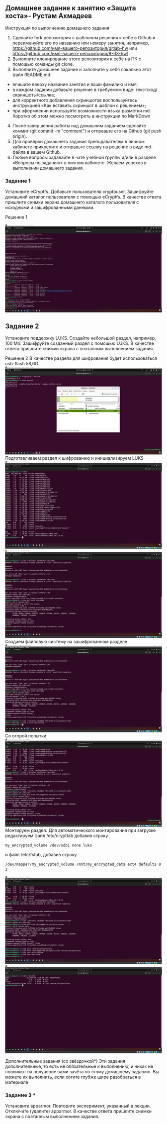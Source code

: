 ## Домашнее задание к занятию «Защита хоста»- Рустам Ахмадеев
Инструкция по выполнению домашнего задания
1. Сделайте fork репозитория c шаблоном решения к себе в Github и переименуйте его по названию или номеру занятия, например, https://github.com/имя-вашего-репозитория/gitlab-hw или https://github.com/имя-вашего-репозитория/8-03-hw).
2. Выполните клонирование этого репозитория к себе на ПК с помощью команды git clone.
3. Выполните домашнее задание и заполните у себя локально этот файл README.md:
- впишите вверху название занятия и ваши фамилию и имя;
- в каждом задании добавьте решение в требуемом виде: текст/код/скриншоты/ссылка;
- для корректного добавления скриншотов воспользуйтесь инструкцией «Как вставить скриншот в шаблон с решением»;
- при оформлении используйте возможности языка разметки md. Коротко об этом можно посмотреть в инструкции по MarkDown.
4. После завершения работы над домашним заданием сделайте коммит (git commit -m "comment") и отправьте его на Github (git push origin).
5. Для проверки домашнего задания преподавателем в личном кабинете прикрепите и отправьте ссылку на решение в виде md-файла в вашем Github.
6. Любые вопросы задавайте в чате учебной группы и/или в разделе «Вопросы по заданию» в личном кабинете.
Желаем успехов в выполнении домашнего задания.

### Задание 1
Установите eCryptfs.
Добавьте пользователя cryptouser.
Зашифруйте домашний каталог пользователя с помощью eCryptfs.
В качестве ответа пришлите снимки экрана домашнего каталога пользователя с исходными и зашифрованными данными.

Решение 1

![alt text](https://github.com/ahmrust/host-protection/blob/main/img/1.png)

## Задание 2
Установите поддержку LUKS.
Создайте небольшой раздел, например, 100 Мб.
Зашифруйте созданный раздел с помощью LUKS.
В качестве ответа пришлите снимки экрана с поэтапным выполнением задания.

Решение 2
В качестве раздела для шифрования будет использоваться usb-flash 58,6G.
![alt text](https://github.com/ahmrust/host-protection/blob/main/img/2.png)
Подготавливаем раздел к шифрованию и инициализируем LUKS
![alt text](https://github.com/ahmrust/host-protection/blob/main/img/3.png)
![alt text](https://github.com/ahmrust/host-protection/blob/main/img/4.png)
Создаем файловую систему на зашифрованном разделе
![alt text](https://github.com/ahmrust/host-protection/blob/main/img/5.png)
Со второй попытки
![alt text](https://github.com/ahmrust/host-protection/blob/main/img/6.png)
Монтируем раздел. Для автоматического монтирования при загрузке редактируем файл /etc/crypttab добавив строку
```
my_encrypted_volume /dev/sdb1 none luks
```
и файл /etc/fstab, добавив строку
```
/dev/mapper/my_encrypted_volume /mnt/my_encrypted_data ext4 defaults 0 2
```
![alt text](https://github.com/ahmrust/host-protection/blob/main/img/7.png)
![alt text](https://github.com/ahmrust/host-protection/blob/main/img/8.png)

Дополнительные задания (со звёздочкой*)
Эти задания дополнительные, то есть не обязательные к выполнению, и никак не повлияют на получение вами зачёта по этому домашнему заданию. Вы можете их выполнить, если хотите глубже шире разобраться в материале
### Задание 3 *
Установите apparmor.
Повторите эксперимент, указанный в лекции.
Отключите (удалите) apparmor.
В качестве ответа пришлите снимки экрана с поэтапным выполнением задания.

